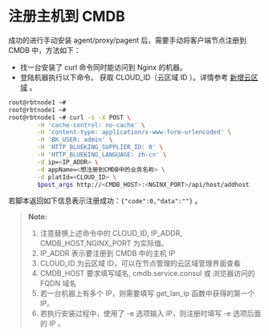 # 注册主机到 CMDB

成功的进行手动安装 agent/proxy/pagent 后，需要手动将客户端节点注册到 CMDB 中，方法如下：

- 找一台安装了 curl 命令同时能访问到 Nginx 的机器。
- 登陆机器执行以下命令。
获取 CLOUD_ID（云区域 ID ）。详情参考 [新增云区域](../../快速入门/create_cloud.md) 。

```bash
root@rbtnode1 ~#
root@rbtnode1 ~#
root@rbtnode1 ~# curl -s -X POST \
        -H 'cache-control: no-cache' \
        -H 'content-type: application/x-www-form-urlencoded' \
        -H 'BK_USER: admin' \
        -H 'HTTP_BLUEKING_SUPPLIER_ID: 0' \
        -H 'HTTP_BLUEKING_LANGUAGE: zh-cn' \
        -d ip=<IP_ADDR> \
        -d appName=<想注册到CMDB中的业务名称> \
        -d platId=<CLOUD_ID> \
        $post_args http://<CMDB_HOST>:<NGINX_PORT>/api/host/addhost
```

若脚本返回如下信息表示注册成功：`{"code":0,"data":""}` 。

> **Note:**
>
> 1. 注意替换上述命令中的 CLOUD_ID, IP_ADDR, CMDB_HOST,NGINX_PORT 为实际值。
> 2. IP_ADDR 表示要注册到 CMDB 中的主机 IP
> 3. CLOUD_ID 为云区域 ID，可以在节点管理的云区域管理界面查看
> 4. CMDB_HOST 要求填写域名, cmdb.service.consul 或 浏览器访问的 FQDN 域名
> 5. 若一台机器上有多个 IP，则需要填写 get_lan_ip 函数中获得的第一个 IP。
> 6. 若执行安装过程中，使用了 -e 选项输入 IP，则注册时填写 -e 选项后面的 IP 。

